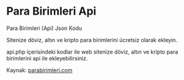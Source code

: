 <h1>Para Birimleri Api</h1>
<p>Para Birimleri (Api) Json Kodu</p>
<p>Sitenize döviz, altın ve kripto para birimlerini ücretsiz olarak ekleyin.</p>
<p>api.php içerisindeki kodlar ile web sitenize döviz, altın ve kripto para birimlerini api ile ekleyebilirsiniz.</p>

Kaynak: <a href="https://www.parabirimleri.com/" rel="noopener follow">parabirimleri.com</a>
